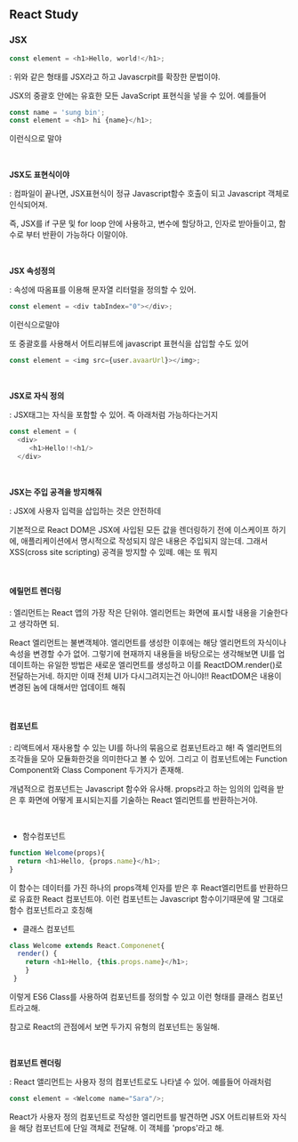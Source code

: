 ## React Study

### JSX

```javascript
const element = <h1>Hello, world!</h1>;
```

: 위와 같은 형태를 JSX라고 하고 Javascrpit를 확장한 문법이야. 
  
  JSX의 중괄호 안에는 유효한 모든 JavaScript 표현식을 넣을 수 있어.
  예를들어
  ```javascript
  const name = 'sung bin';
  const element = <h1> hi {name}</h1>;
  ```
  
  이런식으로 말야
  
  <br/>
  
  **JSX도 표현식이야**
 
 : 컴파일이 끝나면, JSX표현식이 정규 Javascript함수 호출이 되고 Javascript 객체로 인식되어져.
 
 즉, JSX를 if 구문 및 for loop 안에 사용하고, 변수에 할당하고, 인자로 받아들이고, 함수로 부터 반환이 가능하다 이말이야.


<br/>



**JSX 속성정의**

: 속성에 따옴표를 이용해 문자열 리터럴을 정의할 수 있어.
```javascript
const element = <div tabIndex="0"></div>;
```

이런식으로말야

또 중괄호를 사용해서 어트리뷰트에 javascript 표현식을 삽입할 수도 있어
```javascript
const element = <img src={user.avaarUrl}></img>;
```

<br/>



**JSX로 자식 정의**

: JSX태그는 자식을 포함할 수 있어. 즉 아래처럼 가능하다는거지
```javascript
const element = (
  <div>
     <h1>Hello!!<h1/>
  </div>
```
<br/>



**JSX는 주입 공격을 방지해줘**

: JSX에 사용자 입력을 삽입하는 것은 안전하데
  
  기본적으로 React DOM은 JSX에 사입된 모든 값을 렌더링하기 전에 이스케이프 하기에, 애플리케이션에서 명시적으로 작성되지 않은 내용은 주입되지 않는데. 그래서 XSS(cross site scripting) 공격을 방지할 수 있떼. 얘는 또 뭐지
  
  <br/>
  
  
  
 #### 에릴먼트 렌더링
 
 : 엘리먼트는 React 앱의 가장 작은 단위야. 엘리먼트는 화면에 표시할 내용을 기술한다고 생각하면 되.
 
 React 엘리먼트는 불변객체야. 엘리먼트를 생성한 이후에는 해당 엘리먼트의 자식이나 속성을 변경할 수가 없어. 그렇기에 현재까지 내용들을 바탕으로는 생각해보면 UI를 업데이트하는 유일한 방법은 새로운 엘리먼트를 생성하고 이를 ReactDOM.render()로 전달하는거네. 하지만 이때 전체 UI가 다시그려지는건 아니야!! ReactDOM은 내용이 변경된 놈에 대해서만 업데이트 해줘
 
 <br/>
 
 
 
 #### 컴포넌트 

: 리액트에서 재사용할 수 있는 UI를 하나의 묶음으로 컴포넌트라고 해! 즉 엘리먼트의 조각들을 모아 모듈화한것을 의미한다고 볼 수 있어. 그리고 이 컴포넌트에는 Function Component와 Class Component 두가지가 존재해.

개념적으로 컴포넌트는 Javascript 함수와 유사해. props라고 하는 임의의 입력을 받은 후 화면에 어떻게 표시되는지를 기술하는 React 엘리먼트를 반환하는거야.

<br/>

* 함수컴포넌트

```javascript
function Welcome(props){
  return <h1>Hello, {props.name}</h1>;
}
```

이 함수는 데이터를 가진 하나의 props객체 인자를 받은 후 React엘리먼트를 반환하므로 유효한 React 컴포넌트야. 이런 컴포넌트는 Javascript 함수이기때문에 말 그대로 함수 컴포넌트라고 호칭해


* 클래스 컴포넌트
```javascript
class Welcome extends React.Componenet{
  render() {
    return <h1>Hello, {this.props.name}</h1>;
    }
 }
 ```
 이렇게 ES6 Class를 사용하여 컴포넌트를 정의할 수 있고 이런 형태를 클래스 컴포넌트라고해.
 
 참고로 React의 관점에서 보면 두가지 유형의 컴포넌트는 동일해.

<br/>



**컴포넌트 렌더링**

: React 앨리먼트는 사용자 정의 컴포넌트로도 나타낼 수 있어. 예를들어 아래처럼
```javascript
const element = <Welcome name="Sara"/>;
```
React가 사용자 정의 컴포넌트로 작성한 엘리먼트를 발견하면 JSX 어트리뷰트와 자식을 해당 컴포넌트에 단일 객체로 전달해. 이 객체를 'props'라고 해.
